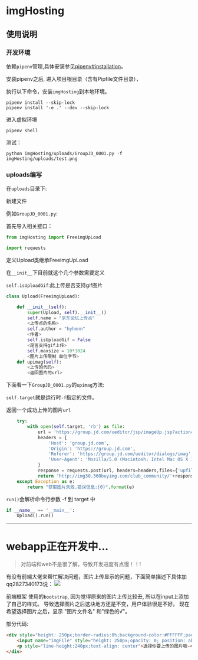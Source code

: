 # imgHosting
## 使用说明
### 开发环境

依赖`pipenv`管理,具体安装参见[pipenv#installation](https://github.com/pypa/pipenv#installation)。

安装pipenv之后, 进入项目根目录（含有Pipfile文件目录），

执行以下命令，安装`imgHosting`到本地环境。
```shell
pipenv install --skip-lock
pipenv install '-e .' --dev --skip-lock
```
进入虚拟环境
```shell
pipenv shell
```
测试：
```shell
python imgHosting/uploads/GroupJD_0001.py -f imgHosting/uploads/test.png
```

### uploads编写

在`uploads`目录下:

新建文件

例如`GroupJD_0001.py`:

首先导入相关接口：
```python
from imgHosting import FreeimgUpLoad

import requests
```
定义Upload类继承FreeimgUpLoad

在`__init__`下目前就这个几个参数需要定义

`self.isUploadGif`:此上传是否支持gif图片
```python
class Upload(FreeimgUpLoad):

    def __init__(self):
        super(Upload, self).__init__()
        self.name = "京东论坛上传点"
        <上传点的名称>
        self.author = "hyhmnn"
        <作者>
        self.isUploadGif = False
        <是否支持gif上传>
        self.maxsize = 10*1024
        <图片上传限制 单位字节>
    def upimag(self):
        <上传的代码>
        <返回图片的url>
```
下面看一下`GroupJD_0001.py`的`upimag`方法:

`self.target`就是运行时`-f`指定的文件。

返回一个成功上传的图片`url`
```python
    try:
        with open(self.target, 'rb') as file:
            url = 'https://group.jd.com/ueditor/jsp/imageUp.jsp?action=uploadimage&encode=utf-8'
            headers = {
                'Host': 'group.jd.com',
                'Origin': 'https://group.jd.com',
                'Referer': 'https://group.jd.com/ueditor/dialogs/imag',
                'User-Agent': 'Mozilla/5.0 (Macintosh; Intel Mac OS X 10_13_5) AppleWebKit/537.36 (KHTML, like Gecko) Chrome/67.0.3396.79 Safari/537.36',   
            }
            response = requests.post(url, headers=headers,files={'upfile':file})
            return 'http://img30.360buyimg.com/club_community/'+response.json()['url']
    except Exception as e:
        return "获取图片失败.错误信息:{0}".format(e)
```
`run()`会解析命令行参数 -f 到 target 中
```python
if __name__ == '__main__':
    Upload().run()
```

---

# webapp正在开发中...
> 对前端和web不是很了解，导致开发进度有点慢！！!

有没有前端大佬来帮忙解决问题，图片上传显示的问题，下面简单描述下具体加qq2827340173说：
![](http://img30.360buyimg.com/club_community/jfs/t21952/118/2024229047/18076/ed485ae5/5b4457ceN5ad31332.jpg)

前端框架 使用的`bootstrap`, 因为觉得原来的图片上传比较丑, 所以在input上添加了自己的样式。
导致选择图片之后这块地方还是不变，用户体验很是不好。
现在希望选择图片之后，显示 "图片文件名" 和"绿色的√"。

部分代码:
```html
<div style="height: 250px;border-radius:8%;background-color:#FFFFFF;padding: 0" class="col-sm-offset-0 col-sm-5">
    <input name="imgFile" style="height: 250px;opacity: 0; position: absolute; user-select: none;padding: 0" type="file" id="exampleInputFile" class="col-sm-offset-0 col-sm-12">
    <p style="line-height:240px;text-align: center">选择你要上传的图片哦~</p>
</div>
```
